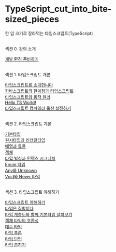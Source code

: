 # TypeScript_cut_into_bite-sized_pieces
한 입 크기로 잘라먹는 타입스크립트(TypeScript)
<br/><br/>

<p>섹션 0. 강의 소개<p/>
    <a href="https://stbhg5.tistory.com/371">개발 환경 준비하기</a><br/>
    <br/>

<p>섹션 1. 타입스크립트 개론<p/>
    <a href="https://stbhg5.tistory.com/372?category=1097664">타입스크립트를 소개합니다</a><br/>
    <a href="https://stbhg5.tistory.com/373">자바스크립트의 한계점과 타입스크립트</a><br/>
    <a href="https://stbhg5.tistory.com/374">타입스크립트의 동작 원리</a><br/>
    <a href="https://stbhg5.tistory.com/375">Hello TS World!</a><br/>
    <a href="https://stbhg5.tistory.com/376">타입스크립트 컴파일러 옵션 설정하기</a><br/>
    <br/>

<p>섹션 2. 타입스크립트 기본<p/>
    <a href="https://stbhg5.tistory.com/377">기본타입</a><br/>
    <a href="https://stbhg5.tistory.com/378">원시타입과 리터럴타입</a><br/>
    <a href="https://stbhg5.tistory.com/379">배열과 튜플</a><br/>
    <a href="https://stbhg5.tistory.com/380">객체</a><br/>
    <a href="https://stbhg5.tistory.com/381">타입 별칭과 인덱스 시그니처</a><br/>
    <a href="https://stbhg5.tistory.com/382">Enum 타입</a><br/>
    <a href="https://stbhg5.tistory.com/383">Any와 Unknown</a><br/>
    <a href="https://stbhg5.tistory.com/384">Void와 Never 타입</a><br/>
    <br/>

<p>섹션 3. 타입스크립트 이해하기<p/>
    <a href="https://stbhg5.tistory.com/385">타입스크립트 이해하기</a><br/>
    <a href="https://stbhg5.tistory.com/386">타입은 집합이다</a><br/>
    <a href="https://stbhg5.tistory.com/387">타입 계층도와 함께 기본타입 살펴보기</a><br/>
    <a href="https://stbhg5.tistory.com/388">객체 타입의 호환성</a><br/>
    <a href="https://stbhg5.tistory.com/389">대수 타입</a><br/>
    <a href="https://stbhg5.tistory.com/390">타입 추론</a><br/>
    <a href="https://stbhg5.tistory.com/391">타입 단언</a><br/>
    <a href="https://stbhg5.tistory.com/392">타입 좁히기</a><br/>
